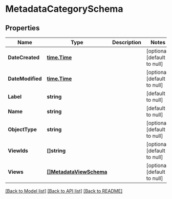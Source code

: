 # MetadataCategorySchema

## Properties
Name | Type | Description | Notes
------------ | ------------- | ------------- | -------------
**DateCreated** | [**time.Time**](time.Time.md) |  | [optional] [default to null]
**DateModified** | [**time.Time**](time.Time.md) |  | [optional] [default to null]
**Label** | **string** |  | [default to null]
**Name** | **string** |  | [default to null]
**ObjectType** | **string** |  | [optional] [default to null]
**ViewIds** | **[]string** |  | [optional] [default to null]
**Views** | [**[]MetadataViewSchema**](MetadataViewSchema.md) |  | [optional] [default to null]

[[Back to Model list]](../README.md#documentation-for-models) [[Back to API list]](../README.md#documentation-for-api-endpoints) [[Back to README]](../README.md)


